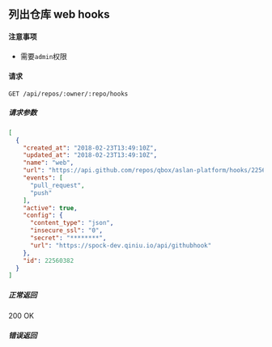 ## 列出仓库 web hooks

#### 注意事项

- 需要`admin`权限

#### 请求

```
GET /api/repos/:owner/:repo/hooks
```

##### 请求参数

```json
[
  {
    "created_at": "2018-02-23T13:49:10Z",
    "updated_at": "2018-02-23T13:49:10Z",
    "name": "web",
    "url": "https://api.github.com/repos/qbox/aslan-platform/hooks/22560382",
    "events": [
      "pull_request",
      "push"
    ],
    "active": true,
    "config": {
      "content_type": "json",
      "insecure_ssl": "0",
      "secret": "********",
      "url": "https://spock-dev.qiniu.io/api/githubhook"
    },
    "id": 22560382
  }
]
```

##### 正常返回

200 OK

##### 错误返回
